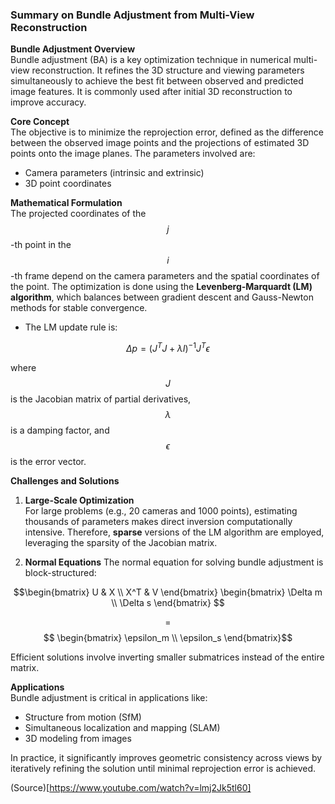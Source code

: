 ### Summary on Bundle Adjustment from Multi-View Reconstruction

**Bundle Adjustment Overview**  
Bundle adjustment (BA) is a key optimization technique in numerical multi-view reconstruction. It refines the 3D structure and viewing parameters simultaneously to achieve the best fit between observed and predicted image features. It is commonly used after initial 3D reconstruction to improve accuracy.

**Core Concept**  
The objective is to minimize the reprojection error, defined as the difference between the observed image points and the projections of estimated 3D points onto the image planes. The parameters involved are:
- Camera parameters (intrinsic and extrinsic)
- 3D point coordinates

**Mathematical Formulation**  
The projected coordinates of the $$j$$-th point in the $$i$$-th frame depend on the camera parameters and the spatial coordinates of the point. The optimization is done using the **Levenberg-Marquardt (LM) algorithm**, which balances between gradient descent and Gauss-Newton methods for stable convergence.

- The LM update rule is:

$$\Delta p = \left( J^T J + \lambda I \right)^{-1} J^T \epsilon$$

where $$J$$ is the Jacobian matrix of partial derivatives, $$\lambda$$ is a damping factor, and $$\epsilon$$ is the error vector.

**Challenges and Solutions**  
1. **Large-Scale Optimization**  
   For large problems (e.g., 20 cameras and 1000 points), estimating thousands of parameters makes direct inversion computationally intensive. Therefore, **sparse** versions of the LM algorithm are employed, leveraging the sparsity of the Jacobian matrix.
   
2. **Normal Equations**
   The normal equation for solving bundle adjustment is block-structured:

$$\begin{bmatrix} U & X \\ 
X^T & V 
\end{bmatrix}
\begin{bmatrix}
\Delta m \\
\Delta s
\end{bmatrix} $$

$$ = $$ $$
\begin{bmatrix} 
\epsilon_m \\ 
\epsilon_s 
\end{bmatrix}$$


Efficient solutions involve inverting smaller submatrices instead of the entire matrix.

**Applications**  
Bundle adjustment is critical in applications like:
- Structure from motion (SfM)
- Simultaneous localization and mapping (SLAM)
- 3D modeling from images

In practice, it significantly improves geometric consistency across views by iteratively refining the solution until minimal reprojection error is achieved.


(Source)[https://www.youtube.com/watch?v=lmj2Jk5tl60]
